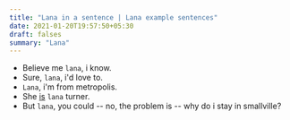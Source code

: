 ```yaml
---
title: "Lana in a sentence | Lana example sentences"
date: 2021-01-20T19:57:50+05:30
draft: falses
summary: "Lana"
---
```

- Believe me `lana`, i know.
- Sure, `lana`, i'd love to.
- `Lana`, i'm from metropolis.
- She <u>is</u> `lana` turner.
- But `lana`, you could -- no, the problem is -- why do i stay in smallville?
                 
